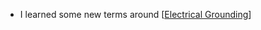 - I learned some new terms around [[Electrical Grounding]]

[//begin]: # "Autogenerated link references for markdown compatibility"
[Electrical Grounding]: <../Electrical Grounding> "Electrical grounding"
[//end]: # "Autogenerated link references"
